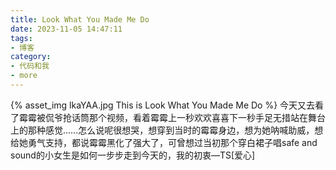 ```yaml
---
title: Look What You Made Me Do
date: 2023-11-05 14:47:11
tags:
- 博客
category:
- 代码和我
- more
---
```

{% asset_img lkaYAA.jpg This is Look What You Made Me Do %}
今天又去看了霉霉被侃爷抢话筒那个视频，看着霉霉上一秒欢欢喜喜下一秒手足无措站在舞台上的那种感觉……怎么说呢很想哭，想穿到当时的霉霉身边，想为她呐喊助威，想给她勇气支持，都说霉霉黑化了强大了，可曾想过当初那个穿白裙子唱safe and sound的小女生是如何一步步走到今天的，我的初衷—TS[爱心]